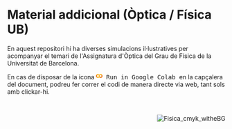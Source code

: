 # Material addicional (Òptica / Física UB)

En aquest repositori hi ha diverses simulacions il·lustratives per acompanyar el temari de l'Assignatura d'Òptica del Grau de Física de la Universitat de Barcelona.

En cas de disposar de la icona
<kbd>
<img width="15" alt="gCollab" src="https://github.com/dmaluenda/hands_on_machine_learning/raw/master/resources/colab_logo_32px.png" /> Run in Google Colab
</kbd>
en la capçalera del document, podreu fer correr el codi de manera directe via web, tant sols amb clickar-hi.

<br>

<p align="right">
<img width="200" alt="Fisica_cmyk_witheBG" src="https://github.com/user-attachments/assets/49b44516-df96-46e3-b162-782d32b981a2" />
</p>
